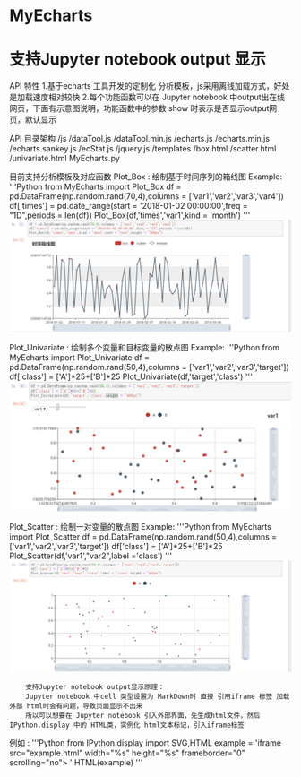 # MyEcharts
# 支持Jupyter notebook output 显示

API 特性
1.基于echarts 工具开发的定制化 分析模板，js采用离线加载方式，好处是加载速度相对较快
2.每个功能函数可以在 Jupyter notebook 中output出在线网页，下面有示意图说明，功能函数中的参数 show  时表示是否显示output网页，默认显示

API 目录架构
/js
    /dataTool.js
    /dataTool.min.js
    /echarts.js
    /echarts.min.js
    /echarts.sankey.js
    /ecStat.js
    /jquery.js
/templates
    /box.html
    /scatter.html
    /univariate.html
MyEcharts.py


目前支持分析模板及对应函数 
Plot_Box :  绘制基于时间序列的箱线图
Example:
'''Python
    from MyEcharts import Plot_Box
    df = pd.DataFrame(np.random.rand(70,4),columns = ['var1','var2','var3','var4'])
    df['times'] = pd.date_range(start = '2018-01-02 00:00:00',freq = "1D",periods = len(df))
    Plot_Box(df,'times','var1',kind = 'month')
'''
![Image text](https://github.com/maoer4853678/MyEcharts/blob/master/image/box.png)

Plot_Univariate :  绘制多个变量和目标变量的散点图
Example:
'''Python
    from MyEcharts import Plot_Univariate
    df = pd.DataFrame(np.random.rand(50,4),columns = ['var1','var2','var3','target'])
    df['class'] = ['A']*25+['B']*25
    Plot_Univariate(df,'target','class')
'''
![Image text](https://github.com/maoer4853678/MyEcharts/blob/master/image/univariate.png)

Plot_Scatter :  绘制一对变量的散点图
Example:
'''Python
    from MyEcharts import Plot_Scatter
    df = pd.DataFrame(np.random.rand(50,4),columns = ['var1','var2','var3','target'])
    df['class'] = ['A']*25+['B']*25
    Plot_Scatter(df,'var1',"var2",label ='class')
'''
![Image text](https://github.com/maoer4853678/MyEcharts/blob/master/image/scatter.png)


        支持Jupyter notebook output显示原理：
        Jupyter notebook 中cell 类型设置为 MarkDown时 直接 引用iframe 标签 加载 外部 html时会有问题，导致页面显示不出来
        所以可以想要在 Jupyter notebook 引入外部界面，先生成html文件，然后IPython.display 中的 HTML类，实例化 html文本标记，引入iframe标签
例如 : 
'''Python
    from IPython.display import SVG,HTML
    example = 'iframe src="example.html" width="%s" height="%s" frameborder="0" scrolling="no"> </iframe>'
    HTML(example)
'''
